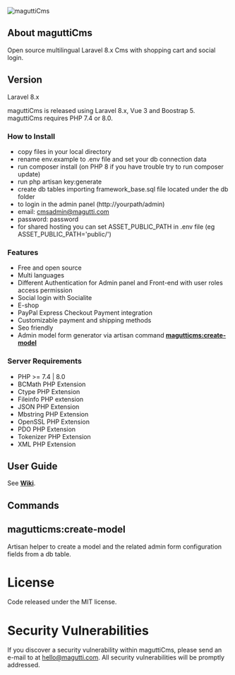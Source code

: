 ![maguttiCms](https://www.magutti.com/public//website/images/logo.png)


## About maguttiCms
Open source multilingual Laravel 8.x Cms with shopping cart and social login.

## Version
Laravel 8.x

maguttiCms is released using Laravel 8.x, Vue 3 and  Boostrap 5.
maguttiCms requires PHP 7.4 or 8.0.
### How to Install
 
 - copy files in your local directory
 - rename env.example to .env file and set your db connection data
 - run composer install (on PHP 8 if you have trouble try to run composer update)
 - run php artisan key:generate
 - create db tables importing framework_base.sql file located under the db folder
 - to login in the admin panel (http://yourpath/admin)
 - email: cmsadmin@magutti.com
 - password: password
 - for shared hosting you can set ASSET_PUBLIC_PATH in .env  file (eg ASSET_PUBLIC_PATH='public/')
   
### Features
 - Free and open source
 - Multi languages
 - Different Authentication for Admin panel and Front-end with user roles access permission
 - Social login with Socialite 
 - E-shop 
 - PayPal Express Checkout Payment integration
 - Customizable payment and shipping methods 
 - Seo friendly
 - Admin model form generator via artisan command **[magutticms:create-model](https://github.com/marcoax/maguttiCms/wiki/How-to-Create-a-New-Resource)**
  
### Server Requirements
 
 - PHP >= 7.4 | 8.0
 - BCMath PHP Extension
 - Ctype PHP Extension
 - Fileinfo PHP extension
 - JSON PHP Extension
 - Mbstring PHP Extension
 - OpenSSL PHP Extension
 - PDO PHP Extension
 - Tokenizer PHP Extension
 - XML PHP Extension

## User Guide
See **[Wiki](https://github.com/marcoax/maguttiCms/wiki/)**.

## Commands
## magutticms:create-model
Artisan helper to create a model and the related admin form configuration fields from a db table. 

License
=======
Code released under the MIT license.

Security Vulnerabilities
=======
If you discover a security vulnerability within maguttiCms, please send an e-mail to  at hello@magutti.com. All security vulnerabilities will be promptly addressed.

